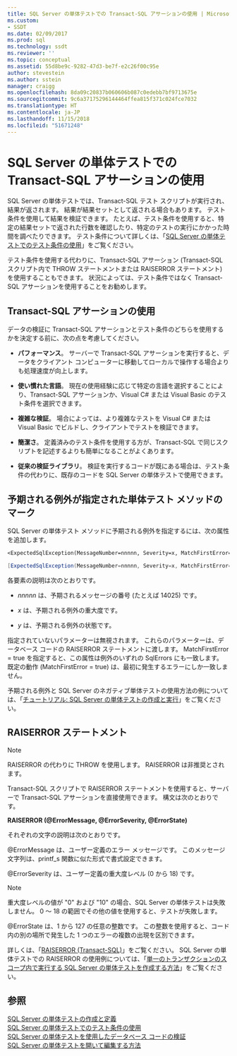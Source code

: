```yaml
---
title: SQL Server の単体テストでの Transact-SQL アサーションの使用 | Microsoft Docs
ms.custom:
- SSDT
ms.date: 02/09/2017
ms.prod: sql
ms.technology: ssdt
ms.reviewer: ''
ms.topic: conceptual
ms.assetid: 55d8be9c-9282-47d3-be7f-e2c26f00c95e
author: stevestein
ms.author: sstein
manager: craigg
ms.openlocfilehash: 8da09c20837b060606b087c0edebb7bf9713675e
ms.sourcegitcommit: 9c6a37175296144464ffea815f371c024fce7032
ms.translationtype: HT
ms.contentlocale: ja-JP
ms.lasthandoff: 11/15/2018
ms.locfileid: "51671248"
---
```

# <a name="using-transact-sql-assertions-in-sql-server-unit-tests"></a>SQL Server の単体テストでの Transact-SQL アサーションの使用
SQL Server の単体テストでは、Transact\-SQL テスト スクリプトが実行され、結果が返されます。 結果が結果セットとして返される場合もあります。 テスト条件を使用して結果を検証できます。 たとえば、テスト条件を使用すると、特定の結果セットで返された行数を確認したり、特定のテストの実行にかかった時間を調べたりできます。 テスト条件について詳しくは、「[SQL Server の単体テストでのテスト条件の使用](../ssdt/using-test-conditions-in-sql-server-unit-tests.md)」をご覧ください。  
  
テスト条件を使用する代わりに、Transact\-SQL アサーション (Transact\-SQL スクリプト内で THROW ステートメントまたは RAISERROR ステートメント) を使用することもできます。 状況によっては、テスト条件ではなく Transact\-SQL アサーションを使用することをお勧めします。  
  
## <a name="using-transact-sql-assertions"></a>Transact-SQL アサーションの使用  
データの検証に Transact\-SQL アサーションとテスト条件のどちらを使用するかを決定する前に、次の点を考慮してください。  
  
-   **パフォーマンス**。 サーバーで Transact\-SQL アサーションを実行すると、データをクライアント コンピューターに移動してローカルで操作する場合よりも処理速度が向上します。  
  
-   **使い慣れた言語**。 現在の使用経験に応じて特定の言語を選択することにより、Transact\-SQL アサーションか、Visual C\# または Visual Basic のテスト条件を選択できます。  
  
-   **複雑な検証**。 場合によっては、より複雑なテストを Visual C\# または Visual Basic でビルドし、クライアントでテストを検証できます。  
  
-   **簡潔さ**。 定義済みのテスト条件を使用する方が、Transact\-SQL で同じスクリプトを記述するよりも簡単になることがよくあります。  
  
-   **従来の検証ライブラリ**。 検証を実行するコードが既にある場合は、テスト条件の代わりに、既存のコードを SQL Server の単体テストで使用できます。  
  
## <a name="mark-unit-test-methods-with-the-expected-exception"></a>予期される例外が指定された単体テスト メソッドのマーク  
SQL Server の単体テスト メソッドに予期される例外を指定するには、次の属性を追加します。  
  
```vb  
<ExpectedSqlException(MessageNumber=nnnnn, Severity=x, MatchFirstError=false, State=y)> _  
```  
  
```csharp  
[ExpectedSqlException(MessageNumber=nnnnn, Severity=x, MatchFirstError=false, State=y)]  
```  
  
各要素の説明は次のとおりです。  
  
-   *nnnnn* は、予期されるメッセージの番号 (たとえば 14025) です。  
  
-   *x* は、予期される例外の重大度です。  
  
-   *y* は、予期される例外の状態です。  
  
指定されていないパラメーターは無視されます。 これらのパラメーターは、データベース コードの RAISERROR ステートメントに渡します。 MatchFirstError = true を指定すると、この属性は例外のいずれの SqlErrors にも一致します。 既定の動作 (MatchFirstError = true) は、最初に発生するエラーにしか一致しません。  
  
予期される例外と SQL Server のネガティブ単体テストの使用方法の例については、「[チュートリアル: SQL Server の単体テストの作成と実行](../ssdt/walkthrough-creating-and-running-a-sql-server-unit-test.md)」をご覧ください。  
  
## <a name="the-raiserror-statement"></a>RAISERROR ステートメント  
  
> [!NOTE]  
> RAISERROR の代わりに THROW を使用します。 RAISERROR は非推奨とされます。  
  
Transact\-SQL スクリプトで RAISERROR ステートメントを使用すると、サーバーで Transact\-SQL アサーションを直接使用できます。 構文は次のとおりです。  
  
**RAISERROR (@ErrorMessage, @ErrorSeverity, @ErrorState)**  
  
それぞれの文字の説明は次のとおりです。  
  
@ErrorMessage は、ユーザー定義のエラー メッセージです。 このメッセージ文字列は、printf_s 関数に似た形式で書式設定できます。  
  
@ErrorSeverity は、ユーザー定義の重大度レベル (0 から 18) です。  
  
> [!NOTE]  
> 重大度レベルの値が "0" および "10" の場合、SQL Server の単体テストは失敗しません。 0 ～ 18 の範囲でその他の値を使用すると、テストが失敗します。  
  
@ErrorState は、1 から 127 の任意の整数です。 この整数を使用すると、コード内の別の場所で発生した 1 つのエラーの複数の出現を区別できます。  
  
詳しくは、「[RAISERROR (Transact-SQL)](https://msdn.microsoft.com/library/ms178592.aspx)」をご覧ください。 SQL Server の単体テストでの RAISERROR の使用例については、「[単一のトランザクションのスコープ内で実行する SQL Server の単体テストを作成する方法](../ssdt/how-to-write-sql-server-unit-test-that-runs-in-single-transaction-scope.md)」をご覧ください。  
  
## <a name="see-also"></a>参照  
[SQL Server の単体テストの作成と定義](../ssdt/creating-and-defining-sql-server-unit-tests.md)  
[SQL Server の単体テストでのテスト条件の使用](../ssdt/using-test-conditions-in-sql-server-unit-tests.md)  
[SQL Server の単体テストを使用したデータベース コードの検証](../ssdt/verifying-database-code-by-using-sql-server-unit-tests.md)  
[SQL Server の単体テストを開いて編集する方法](../ssdt/how-to-open-a-sql-server-unit-test-to-edit.md)  
  
